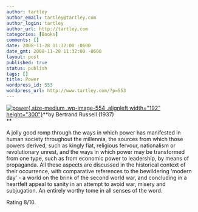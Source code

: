 ```yaml
---
author: tartley
author_email: tartley@tartley.com
author_login: tartley
author_url: http://tartley.com
categories: [Books]
comments: []
date: 2008-11-28 11:32:00 -0600
date_gmt: 2008-11-28 11:32:00 -0600
layout: post
published: true
status: publish
tags: []
title: Power
wordpress_id: 553
wordpress_url: http://www.tartley.com/?p=553
---
```


[![](http://www.tartley.com/wp-content/uploads/2008/11/power.jpg "power"){.size-medium
.wp-image-554 .alignleft width="192"
height="300"}](http://www.tartley.com/wp-content/uploads/2008/11/power.jpg)**by
Bertrand Russell (1937)\
**

A jolly good romp through the ways in which power has manifested in
human society throughout the millennia, the sources from which those
powers derived, such as kingly fiat, religious fervour, nationalism or
revolutionary unrest, and the ways in which power may be transformed
from one type, such as from economic power to leadership, by means of
propaganda. All these aspects are discussed in the historical context of
their occurrence, with comparative references to the bewildering 'modern
day' - a world on the brink of the second world war, and concluding in a
heartfelt appeal to sanity in an attempt to avoid war, misery and
subjugation. An entirely worthy tome in all senses of the word.

Rating 8/10.
